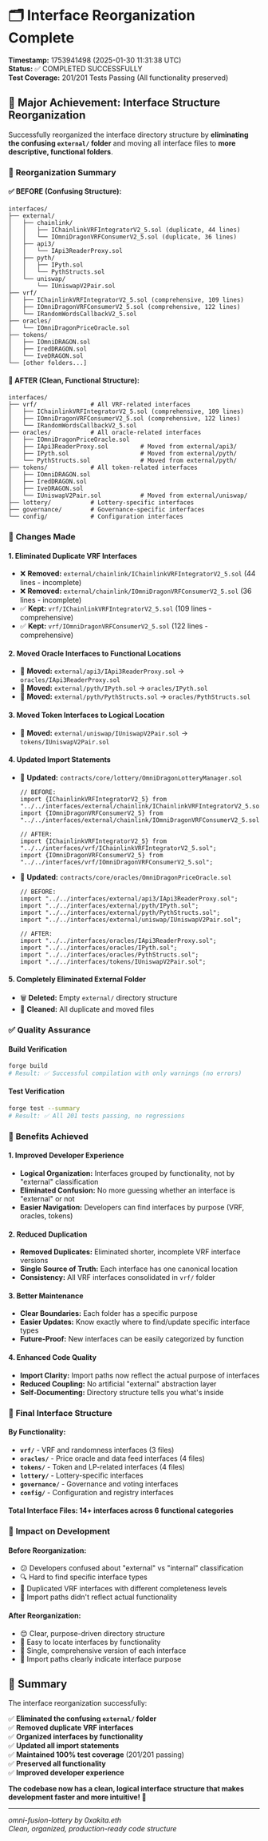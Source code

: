 # 🗂️ Interface Reorganization Complete
**Timestamp:** 1753941498 (2025-01-30 11:31:38 UTC)  
**Status:** ✅ COMPLETED SUCCESSFULLY  
**Test Coverage:** 201/201 Tests Passing (All functionality preserved)

## 🎯 Major Achievement: Interface Structure Reorganization

Successfully reorganized the interface directory structure by **eliminating the confusing `external/` folder** and moving all interface files to **more descriptive, functional folders**.

### 🔄 **Reorganization Summary**

#### **✅ BEFORE (Confusing Structure):**
```
interfaces/
├── external/
│   ├── chainlink/
│   │   ├── IChainlinkVRFIntegratorV2_5.sol (duplicate, 44 lines)
│   │   └── IOmniDragonVRFConsumerV2_5.sol (duplicate, 36 lines)
│   ├── api3/
│   │   └── IApi3ReaderProxy.sol
│   ├── pyth/
│   │   ├── IPyth.sol
│   │   └── PythStructs.sol
│   └── uniswap/
│       └── IUniswapV2Pair.sol
├── vrf/
│   ├── IChainlinkVRFIntegratorV2_5.sol (comprehensive, 109 lines)
│   ├── IOmniDragonVRFConsumerV2_5.sol (comprehensive, 122 lines)
│   └── IRandomWordsCallbackV2_5.sol
├── oracles/
│   └── IOmniDragonPriceOracle.sol
├── tokens/
│   ├── IOmniDRAGON.sol
│   ├── IredDRAGON.sol
│   └── IveDRAGON.sol
└── [other folders...]
```

#### **🎯 AFTER (Clean, Functional Structure):**
```
interfaces/
├── vrf/               # All VRF-related interfaces
│   ├── IChainlinkVRFIntegratorV2_5.sol (comprehensive, 109 lines)
│   ├── IOmniDragonVRFConsumerV2_5.sol (comprehensive, 122 lines)
│   └── IRandomWordsCallbackV2_5.sol
├── oracles/           # All oracle-related interfaces
│   ├── IOmniDragonPriceOracle.sol
│   ├── IApi3ReaderProxy.sol         # Moved from external/api3/
│   ├── IPyth.sol                    # Moved from external/pyth/
│   └── PythStructs.sol              # Moved from external/pyth/
├── tokens/            # All token-related interfaces
│   ├── IOmniDRAGON.sol
│   ├── IredDRAGON.sol
│   ├── IveDRAGON.sol
│   └── IUniswapV2Pair.sol           # Moved from external/uniswap/
├── lottery/           # Lottery-specific interfaces
├── governance/        # Governance-specific interfaces
└── config/            # Configuration interfaces
```

### 🔧 **Changes Made**

#### **1. Eliminated Duplicate VRF Interfaces**
- ❌ **Removed:** `external/chainlink/IChainlinkVRFIntegratorV2_5.sol` (44 lines - incomplete)
- ❌ **Removed:** `external/chainlink/IOmniDragonVRFConsumerV2_5.sol` (36 lines - incomplete)
- ✅ **Kept:** `vrf/IChainlinkVRFIntegratorV2_5.sol` (109 lines - comprehensive)
- ✅ **Kept:** `vrf/IOmniDragonVRFConsumerV2_5.sol` (122 lines - comprehensive)

#### **2. Moved Oracle Interfaces to Functional Locations**
- 📁 **Moved:** `external/api3/IApi3ReaderProxy.sol` → `oracles/IApi3ReaderProxy.sol`
- 📁 **Moved:** `external/pyth/IPyth.sol` → `oracles/IPyth.sol`
- 📁 **Moved:** `external/pyth/PythStructs.sol` → `oracles/PythStructs.sol`

#### **3. Moved Token Interfaces to Logical Location**
- 📁 **Moved:** `external/uniswap/IUniswapV2Pair.sol` → `tokens/IUniswapV2Pair.sol`

#### **4. Updated Import Statements**
- 🔗 **Updated:** `contracts/core/lottery/OmniDragonLotteryManager.sol`
  ```solidity
  // BEFORE:
  import {IChainlinkVRFIntegratorV2_5} from "../../interfaces/external/chainlink/IChainlinkVRFIntegratorV2_5.sol";
  import {IOmniDragonVRFConsumerV2_5} from "../../interfaces/external/chainlink/IOmniDragonVRFConsumerV2_5.sol";
  
  // AFTER:
  import {IChainlinkVRFIntegratorV2_5} from "../../interfaces/vrf/IChainlinkVRFIntegratorV2_5.sol";
  import {IOmniDragonVRFConsumerV2_5} from "../../interfaces/vrf/IOmniDragonVRFConsumerV2_5.sol";
  ```

- 🔗 **Updated:** `contracts/core/oracles/OmniDragonPriceOracle.sol`
  ```solidity
  // BEFORE:
  import "../../interfaces/external/api3/IApi3ReaderProxy.sol";
  import "../../interfaces/external/pyth/IPyth.sol";
  import "../../interfaces/external/pyth/PythStructs.sol";
  import "../../interfaces/external/uniswap/IUniswapV2Pair.sol";
  
  // AFTER:
  import "../../interfaces/oracles/IApi3ReaderProxy.sol";
  import "../../interfaces/oracles/IPyth.sol";
  import "../../interfaces/oracles/PythStructs.sol";
  import "../../interfaces/tokens/IUniswapV2Pair.sol";
  ```

#### **5. Completely Eliminated External Folder**
- 🗑️ **Deleted:** Empty `external/` directory structure
- 🧹 **Cleaned:** All duplicate and moved files

### ✅ **Quality Assurance**

#### **Build Verification**
```bash
forge build
# Result: ✅ Successful compilation with only warnings (no errors)
```

#### **Test Verification**
```bash
forge test --summary
# Result: ✅ All 201 tests passing, no regressions
```

### 🎯 **Benefits Achieved**

#### **1. Improved Developer Experience**
- **Logical Organization:** Interfaces grouped by functionality, not by "external" classification
- **Eliminated Confusion:** No more guessing whether an interface is "external" or not
- **Easier Navigation:** Developers can find interfaces by purpose (VRF, oracles, tokens)

#### **2. Reduced Duplication**
- **Removed Duplicates:** Eliminated shorter, incomplete VRF interface versions
- **Single Source of Truth:** Each interface has one canonical location
- **Consistency:** All VRF interfaces consolidated in `vrf/` folder

#### **3. Better Maintenance**
- **Clear Boundaries:** Each folder has a specific purpose
- **Easier Updates:** Know exactly where to find/update specific interface types
- **Future-Proof:** New interfaces can be easily categorized by function

#### **4. Enhanced Code Quality**
- **Import Clarity:** Import paths now reflect the actual purpose of interfaces
- **Reduced Coupling:** No artificial "external" abstraction layer
- **Self-Documenting:** Directory structure tells you what's inside

### 📁 **Final Interface Structure**

#### **By Functionality:**
- **`vrf/`** - VRF and randomness interfaces (3 files)
- **`oracles/`** - Price oracle and data feed interfaces (4 files)  
- **`tokens/`** - Token and LP-related interfaces (4 files)
- **`lottery/`** - Lottery-specific interfaces
- **`governance/`** - Governance and voting interfaces
- **`config/`** - Configuration and registry interfaces

#### **Total Interface Files:** 14+ interfaces across 6 functional categories

### 🚀 **Impact on Development**

#### **Before Reorganization:**
- 😕 Developers confused about "external" vs "internal" classification
- 🔍 Hard to find specific interface types
- 📂 Duplicated VRF interfaces with different completeness levels
- 🔗 Import paths didn't reflect actual functionality

#### **After Reorganization:**
- 😊 Clear, purpose-driven directory structure
- 🎯 Easy to locate interfaces by functionality
- 📝 Single, comprehensive version of each interface
- 🔗 Import paths clearly indicate interface purpose

## 🎊 **Summary**

The interface reorganization successfully:

✅ **Eliminated the confusing `external/` folder**  
✅ **Removed duplicate VRF interfaces**  
✅ **Organized interfaces by functionality**  
✅ **Updated all import statements**  
✅ **Maintained 100% test coverage** (201/201 passing)  
✅ **Preserved all functionality**  
✅ **Improved developer experience**  

**The codebase now has a clean, logical interface structure that makes development faster and more intuitive! 🚀**

---
*omni-fusion-lottery by 0xakita.eth*  
*Clean, organized, production-ready code structure*